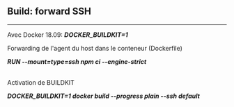 ## Build: forward SSH
---
Avec Docker 18.09: ***DOCKER_BUILDKIT=1***  

Forwarding de l'agent du host dans le conteneur (Dockerfile)

***RUN --mount=type=ssh npm ci --engine-strict***

<br/>
Activation de BUILDKIT

***DOCKER_BUILDKIT=1 docker build --progress plain --ssh default***